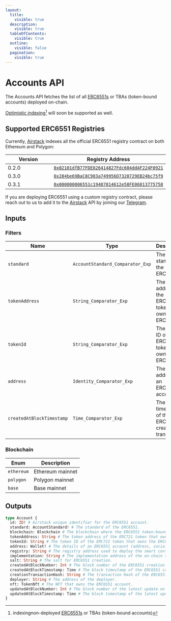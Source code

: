 ```yaml
---
layout:
  title:
    visible: true
  description:
    visible: true
  tableOfContents:
    visible: true
  outline:
    visible: false
  pagination:
    visible: true
---
```


# Accounts API

The Accounts API fetches the list of all [ERC6551s](https://eips.ethereum.org/EIPS/eip-6551) or TBAs (token-bound accounts) deployed on-chain.

[Optimistic indexing](#user-content-fn-1)[^1] will soon be supported as well.

## Supported ERC6551 Registries

Currently, [Airstack](https://airstack.xyz) indexes all the official ERC6551 registry contract on both Ethereum and Polygon:

<table><thead><tr><th width="210">Version</th><th>Registry Address</th></tr></thead><tbody><tr><td>0.2.0</td><td><a href="https://etherscan.io/address/0x02101dfB77FDE026414827Fdc604ddAF224F0921"><code>0x02101dfB77FDE026414827Fdc604ddAF224F0921</code></a></td></tr><tr><td>0.3.0</td><td><a href="https://etherscan.io/address/0x284be69BaC8C983a749956D7320729EB24bc75f9"><code>0x284be69BaC8C983a749956D7320729EB24bc75f9</code></a></td></tr><tr><td>0.3.1</td><td><a href="https://etherscan.io/address/0x000000006551c19487814612e58fe06813775758"><code>0x000000006551c19487814612e58FE06813775758</code></a></td></tr></tbody></table>

If you are deploying ERC6551 using a custom registry contract, please reach out to us to add it to the [Airstack](https://airstack.xyz) API by joining our [Telegram](https://t.me/+1k3c2FR7z51mNDRh).

## Inputs

### Filters

| Name                      | Type                             | Description                                                  |
| ------------------------- | -------------------------------- | ------------------------------------------------------------ |
| `standard`                | `AccountStandard_Comparator_Exp` | The standard of the ERC6551.                                 |
| `tokenAddress`            | `String_Comparator_Exp`          | The token address of the ERC721 token that owns the ERC6551. |
| `tokenId`                 | `String_Comparator_Exp`          | The token ID of the ERC721 token that owns the ERC6551.      |
| `address`                 | `Identity_Comparator_Exp`        | The address of an ERC6551 account.                           |
| `createdAtBlockTimestamp` | `Time_Comparator_Exp`            | The block timestamp of the ERC6551 creation transaction.     |

### Blockchain

| Enum       | Description      |
| ---------- | ---------------- |
| `ethereum` | Ethereum mainnet |
| `polygon`  | Polygon mainnet  |
| `base`     | Base mainnet     |

## Outputs

```graphql
type Account {
  id: ID! # Airstack unique identifier for the ERC6551 account.
  standard: AccountStandard! # The standard of the ERC6551.
  blockchain: Blockchain # The blockchain where the ERC6551 token-bound account is created.
  tokenAddress: String # The token address of the ERC721 token that owns the ERC6551.
  tokenId: String # The token ID of the ERC721 token that owns the ERC6551.
  address: Wallet! # The details of an ERC6551 account (address, socials, token balances).
  registry: String # The registry address used to deploy the smart contract wallet.
  implementation: String # The implementation address of the on-chain smart contract account.
  salt: String # The salt for ERC6551 creation.
  createdAtBlockNumber: Int # The block number of the ERC6551 creation transaction.
  createdAtBlockTimestamp: Time # The block timestamp of the ERC6551 creation transaction.
  creationTransactionHash: String # The transaction Hash of the ERC6551 creation transaction.
  deployer: String # The address of the deployer.
  nft: TokenNft # The NFT that owns the ERC6551 account.
  updatedAtBlockNumber: Int # The block number of the latest update on the ERC6551.
  updatedAtBlockTimestamp: Time # The block timestamp of the latest update on the ERC6551.
}
```

[^1]: indexingnon-deployed [ERC6551s](https://eips.ethereum.org/EIPS/eip-6551) or TBAs (token-bound accounts)
